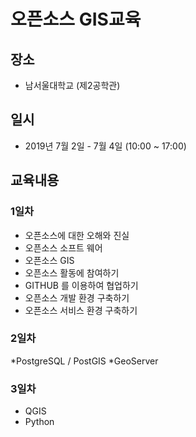 ﻿# 오픈소스 GIS교육

## 장소
* 남서울대학교 (제2공학관)

## 일시
* 2019년 7월 2일 - 7월 4일 (10:00 ~ 17:00)


## 교육내용
### 1일차
* 오픈소스에 대한 오해와 진실
* 오픈소스 소프트 웨어
* 오픈소스 GIS
* 오픈소스 활동에 참여하기
* GITHUB 를 이용하여 협업하기
* 오픈소스 개발 환경 구축하기
* 오픈소스 서비스 환경 구축하기

### 2일차
*PostgreSQL / PostGIS
*GeoServer

### 3일차
* QGIS
* Python
